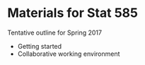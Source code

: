 # Materials for Stat 585

Tentative outline for Spring 2017

- Getting started
- Collaborative working environment
